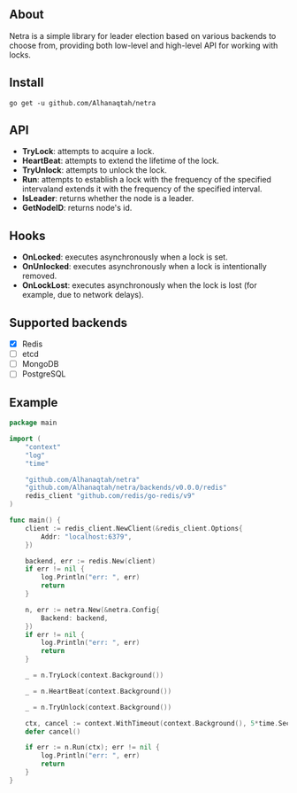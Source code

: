 ## About
Netra is a simple library for leader election based on various backends to choose from, providing both low-level and high-level API for working with locks.

## Install
```
go get -u github.com/Alhanaqtah/netra
```

## API
- **TryLock**: attempts to acquire a lock.
- **HeartBeat**: attempts to extend the lifetime of the lock.
- **TryUnlock**: attempts to unlock the lock.
- **Run**: attempts to establish a lock with the frequency of the specified intervaland extends it with the frequency of the specified interval.
- **IsLeader**: returns whether the node is a leader.
- **GetNodeID**: returns node's id.

## Hooks
- **OnLocked**: executes asynchronously when a lock is set.
- **OnUnlocked**: executes asynchronously when a lock is intentionally removed.
- **OnLockLost**: executes asynchronously when the lock is lost (for example, due to network delays).

## Supported backends
- [x] Redis
- [ ] etcd
- [ ] MongoDB
- [ ] PostgreSQL

## Example
```go
package main

import (
	"context"
	"log"
	"time"

	"github.com/Alhanaqtah/netra"
	"github.com/Alhanaqtah/netra/backends/v0.0.0/redis"
	redis_client "github.com/redis/go-redis/v9"
)

func main() {
	client := redis_client.NewClient(&redis_client.Options{
		Addr: "localhost:6379",
	})

	backend, err := redis.New(client)
	if err != nil {
		log.Println("err: ", err)
		return
	}

	n, err := netra.New(&netra.Config{
		Backend: backend,
	})
	if err != nil {
		log.Println("err: ", err)
		return
	}

	_ = n.TryLock(context.Background())

	_ = n.HeartBeat(context.Background())

	_ = n.TryUnlock(context.Background())

	ctx, cancel := context.WithTimeout(context.Background(), 5*time.Second)
	defer cancel()

	if err := n.Run(ctx); err != nil {
		log.Println("err: ", err)
		return
	}
}
```
